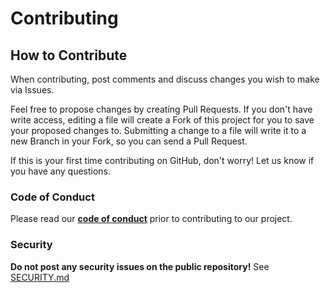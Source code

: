 # Contributing

## How to Contribute

When contributing, post comments and discuss changes you wish to make via Issues.

Feel free to propose changes by creating Pull Requests. If you don't have write access, editing a file will create a Fork of this project for you to save your proposed changes to. Submitting a change to a file will write it to a new Branch in your Fork, so you can send a Pull Request.

If this is your first time contributing on GitHub, don't worry! Let us know if you have any questions.

### Code of Conduct

Please read our **[code of conduct](CODE_OF_CONDUCT.md)** prior to contributing to our project.

### Security

**Do not post any security issues on the public repository!** See [SECURITY.md](SECURITY.md)

